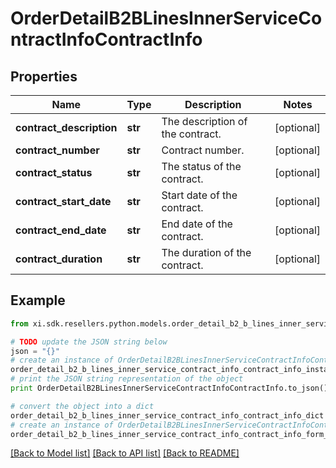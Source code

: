 # OrderDetailB2BLinesInnerServiceContractInfoContractInfo


## Properties

Name | Type | Description | Notes
------------ | ------------- | ------------- | -------------
**contract_description** | **str** | The description of the contract. | [optional] 
**contract_number** | **str** | Contract number. | [optional] 
**contract_status** | **str** | The status of the contract. | [optional] 
**contract_start_date** | **str** | Start date of the contract. | [optional] 
**contract_end_date** | **str** | End date of the contract. | [optional] 
**contract_duration** | **str** | The duration of the contract. | [optional] 

## Example

```python
from xi.sdk.resellers.python.models.order_detail_b2_b_lines_inner_service_contract_info_contract_info import OrderDetailB2BLinesInnerServiceContractInfoContractInfo

# TODO update the JSON string below
json = "{}"
# create an instance of OrderDetailB2BLinesInnerServiceContractInfoContractInfo from a JSON string
order_detail_b2_b_lines_inner_service_contract_info_contract_info_instance = OrderDetailB2BLinesInnerServiceContractInfoContractInfo.from_json(json)
# print the JSON string representation of the object
print OrderDetailB2BLinesInnerServiceContractInfoContractInfo.to_json()

# convert the object into a dict
order_detail_b2_b_lines_inner_service_contract_info_contract_info_dict = order_detail_b2_b_lines_inner_service_contract_info_contract_info_instance.to_dict()
# create an instance of OrderDetailB2BLinesInnerServiceContractInfoContractInfo from a dict
order_detail_b2_b_lines_inner_service_contract_info_contract_info_form_dict = order_detail_b2_b_lines_inner_service_contract_info_contract_info.from_dict(order_detail_b2_b_lines_inner_service_contract_info_contract_info_dict)
```
[[Back to Model list]](../README.md#documentation-for-models) [[Back to API list]](../README.md#documentation-for-api-endpoints) [[Back to README]](../README.md)


